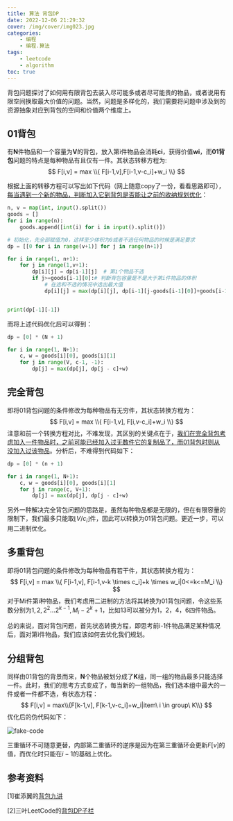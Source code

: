 ```yaml
---
title: 算法 背包DP
date: 2022-12-06 21:29:32
cover: /img/cover/img023.jpg
categories: 
    - 编程
    - 编程.算法
tags: 
    - leetcode 
    - algorithm
toc: true
---
```


背包问题探讨了如何用有限背包去装入尽可能多或者尽可能贵的物品，或者说用有限空间换取最大价值的问题。当然，问题是多样化的，我们需要将问题中涉及到的资源抽象对应到背包的空间和价值两个维度上。
<!--more-->

## 01背包

有**N**件物品和一个容量为**V**的背包，放入第i件物品会消耗**ci**，获得价值**wi**，而**01背包**问题的特点是每种物品有且仅有一件。其状态转移方程为:
$$
F[i,v] = max \\{ F[i-1,v],F[i-1,v-c_i]+w_i \\}
$$

根据上面的转移方程可以写出如下代码（网上随意copy了一份，看看思路即可），<u>每当遇到一个新的物品，判断加入它到背包是否能让之前的收纳规划优化</u>：

```python
n, v = map(int, input().split())
goods = []
for i in range(n):
    goods.append([int(i) for i in input().split()])

# 初始化，先全部赋值为0，这样至少体积为0或者不选任何物品的时候是满足要求  
dp = [[0 for i in range(v+1)] for j in range(n+1)]

for i in range(1, n+1):
    for j in range(1,v+1):
        dp[i][j] = dp[i-1][j]  # 第i个物品不选
        if j>=goods[i-1][0]:# 判断背包容量是不是大于第i件物品的体积
            # 在选和不选的情况中选出最大值
            dp[i][j] = max(dp[i][j], dp[i-1][j-goods[i-1][0]]+goods[i-1][1])


print(dp[-1][-1])

```

而将上述代码优化后可以得到：

```python
dp = [0] * (N + 1)

for i in range(1, N+1):
    c, w = goods[i][0], goods[i][1]
    for j in range(V, c-1, -1):
        dp[j] = max(dp[j], dp[j - c]+w)
```

## 完全背包

即将01背包问题的条件修改为每种物品有无穷件，其状态转换方程为：
$$
F[i,v] = max \\{ F[i-1,v], F[i,v-c_i]+w_i \\}
$$
注意和前一个转换方程对比，不难发现，其区别的关键点在于，<u>我们在完全背包考虑加入一件物品时，之前可能已经加入过无数件它的复制品了，而01背包时则从没加入过该物品</u>。分析后，不难得到代码如下：

```python
dp = [0] * (n + 1)

for i in range(1, N+1):
    c, w = goods[i][0], goods[i][1]
    for j in range(c, V+1):
        dp[j] = max(dp[j], dp[j - c]+w)
```

另外一种解决完全背包问题的思路是，虽然每种物品都是无限的，但在有限容量的限制下，我们最多只能取$\lfloor V/c_i \rfloor$件，因此可以转换为01背包问题。更近一步，可以用二进制优化。

## 多重背包

即将01背包问题的条件修改为每种物品有若干件，其状态转换方程为：
$$
F[i,v] = max \\{ F[i-1,v], F[i-1,v-k \times c_i]+k \times w_i|0<=k<=M_i \\}
$$
对于Mi件第i种物品，我们考虑用二进制的方法将其转换为01背包问题，令这些系数分别为$1,2,2^2 ...2^{k-1},M_i−2^k+1$，比如13可以被分为$1，2，4，6$四件物品。



总的来说，面对背包问题，首先状态转换方程，即思考前i-1件物品满足某种情况后，面对第i件物品，我们应该如何去优化我们规划。

## 分组背包

同样由01背包的背景而来，**N**个物品被划分成了**K**组，同一组的物品最多只能选择一件。此时，我们的思考方式变成了，每当新的一组物品，我们选本组中最大的一件或者一件都不选，有状态方程：
$$
F[i,v] = max\\{F[k-1,v], F[k-1,v-c_i]+w_i|item\ i \in group\ K\\}
$$
优化后的伪代码如下：

![fake-code](https://cdn.jsdelivr.net/gh/zion4h/picture-home@main/dp-pack-fake-code.png)

三重循环不可随意更替，内部第二重循环的逆序是因为在第三重循环会更新$F[v]$的值，而优化时只能在$i-1$的基础上优化。

## 参考资料

[1]崔添翼的[背包九讲](https://github.com/tianyicui/pack/blob/master/V2.pdf)

[2]三叶LeetCode的[背包DP子栏](https://github.com/SharingSource/LogicStack-LeetCode/wiki/背包-DP)
